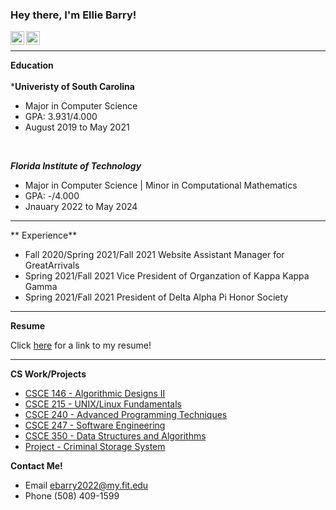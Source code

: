 ### Hey there, I'm Ellie Barry!
<a href="https://www.instagram.com/ellieebarry">
  <img align="left" alt="Ellie's Instagram" width="22px" src="https://upload.wikimedia.org/wikipedia/commons/thumb/a/a5/Instagram_icon.png/1024px-Instagram_icon.png" />
</a>
<a href="https://www.linkedin.com/in/ellieebarry">
  <img align="left" alt="Ellie's Linkedin" width="22px" src="https://raw.githubusercontent.com/peterthehan/peterthehan/master/assets/linkedin.svg" />
</a>

</br>

---

**Education**</br></br>
***Univeristy of South Carolina**
- Major in Computer Science
- GPA: 3.931/4.000
- August 2019 to May 2021
</br>

***Florida Institute of Technology***
- Major in Computer Science | Minor in Computational Mathematics
- GPA: -/4.000
- Jnauary 2022 to May 2024

---

** Experience**
- Fall 2020/Spring 2021/Fall 2021 Website Assistant Manager for GreatArrivals
- Spring 2021/Fall 2021 Vice President of Organzation of Kappa Kappa Gamma
- Spring 2021/Fall 2021 President of Delta Alpha Pi Honor Society

---

**Resume**

Click [here](https://github.com/ellieebarry/Resume/raw/main/Resume.pdf) for a link to my resume!

---

**CS Work/Projects**
- [CSCE 146 - Algorithmic Designs II](https://github.com/ellieebarry/CSCE146)
- [CSCE 215 - UNIX/Linux Fundamentals](https://github.com/ellieebarry/CSCE215)
- [CSCE 240 - Advanced Programming Techniques](https://github.com/ellieebarry/CSCE240)
- [CSCE 247 - Software Engineering](https://github.com/ellieebarry/CSCE247) 
- [CSCE 350 - Data Structures and Algorithms](https://github.com/ellieebarry/CSCE350) 
- [Project - Criminal Storage System](https://github.com/ellieebarry/CriminalStorageSystem)

**Contact Me!**
- Email ebarry2022@my.fit.edu
- Phone (508) 409-1599

